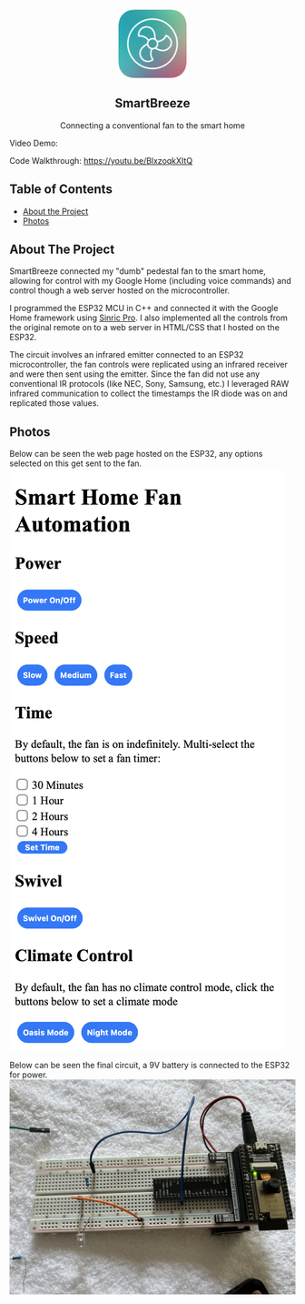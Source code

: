 <br />
  <p align="center">
  <a href="https://github.com/Momin-C/SmartBreeze">
    <img src="images/Logo.png" alt="Logo" width="120" height="120">
  </a>

  <h2 align="center">SmartBreeze</h2>
  <p align="center">
    Connecting a conventional fan to the smart home
  </p>
</p>

Video Demo:

Code Walkthrough: https://youtu.be/BlxzoqkXItQ

## Table of Contents

* [About the Project](#about-the-project)
* [Photos](#photos)

## About The Project

SmartBreeze connected my "dumb" pedestal fan to the smart home, allowing for control with my Google Home (including voice commands) and control though a web server hosted on the microcontroller.

I programmed the ESP32 MCU in C++ and connected it with the Google Home framework using [Sinric Pro](https://sinric.pro/). I also implemented all the controls from the original remote on to a web server in HTML/CSS that I hosted on the ESP32.

The circuit involves an infrared emitter connected to an ESP32 microcontroller, the fan controls were replicated using an infrared receiver and were then sent using the emitter. Since the fan did not use any conventional IR protocols (like NEC, Sony, Samsung, etc.) I leveraged RAW infrared communication to collect the timestamps the IR diode was on and replicated those values.

## Photos
Below can be seen the web page hosted on the ESP32, any options selected on this get sent to the fan.
![](Images/Webpage.png)

Below can be seen the final circuit, a 9V battery is connected to the ESP32 for power.
![](Images/EmitterCircuit.jpeg)

